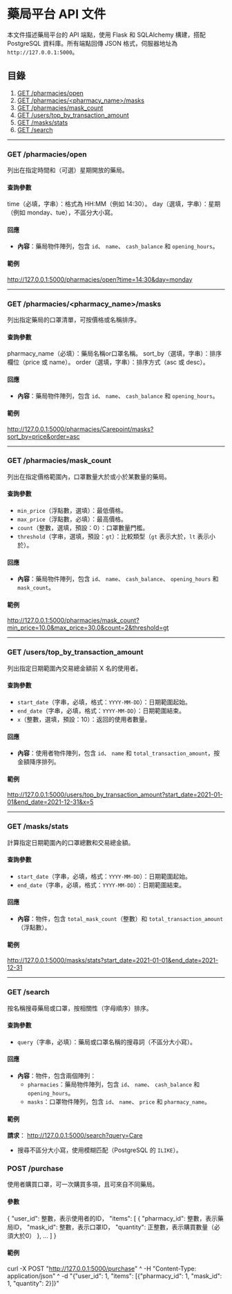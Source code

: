 # 藥局平台 API 文件

本文件描述藥局平台的 API 端點，使用 Flask 和 SQLAlchemy 構建，搭配 PostgreSQL 資料庫。所有端點回傳 JSON 格式，伺服器地址為 `http://127.0.0.1:5000`。

## 目錄
1. [GET /pharmacies/open](#get-pharmaciesopen)
2. [GET /pharmacies/<pharmacy_name>/masks](#get-pharmaciespharmacy_namemasks)
3. [GET /pharmacies/mask_count](#get-pharmaciesmask_count)
4. [GET /users/top_by_transaction_amount](#get-userstop_by_transaction_amount)
5. [GET /masks/stats](#get-masksstats)
6. [GET /search](#get-search)

---

### GET /pharmacies/open
列出在指定時間和（可選）星期開放的藥局。

#### 查詢參數
time（必填，字串）：格式為 HH:MM（例如 14:30）。
day（選填，字串）：星期（例如 monday、tue），不區分大小寫。

#### 回應
- **內容**：藥局物件陣列，包含 `id`、 `name`、 `cash_balance` 和 `opening_hours`。

#### 範例
http://127.0.0.1:5000/pharmacies/open?time=14:30&day=monday

---

### GET /pharmacies/<pharmacy_name>/masks</id>
列出指定藥局的口罩清單，可按價格或名稱排序。

#### 查詢參數
pharmacy_name（必填）：藥局名稱or口罩名稱。
sort_by（選填，字串）：排序欄位（price 或 name）。
order（選填，字串）：排序方式（asc 或 desc）。

#### 回應
- **內容**：藥局物件陣列，包含 `id`、 `name`、 `cash_balance` 和 `opening_hours`。

#### 範例
http://127.0.0.1:5000/pharmacies/Carepoint/masks?sort_by=price&order=asc

---

### GET /pharmacies/mask_count
列出在指定價格範圍內，口罩數量大於或小於某數量的藥局。

#### 查詢參數
- `min_price`（浮點數，選填）：最低價格。
- `max_price`（浮點數，必填）：最高價格。
- `count`（整數，選填，預設：0）：口罩數量門檻。
- `threshold`（字串，選填，預設：`gt`）：比較類型（`gt` 表示大於，`lt` 表示小於）。

#### 回應
- **內容**：藥局物件陣列，包含 `id`、 `name`、 `cash_balance`、 `opening_hours` 和 `mask_count`。

#### 範例
http://127.0.0.1:5000/pharmacies/mask_count?min_price=10.0&max_price=30.0&count=2&threshold=gt

---

### GET /users/top_by_transaction_amount
列出指定日期範圍內交易總金額前 X 名的使用者。

#### 查詢參數
- `start_date`（字串，必填，格式：`YYYY-MM-DD`）：日期範圍起始。
- `end_date`（字串，必填，格式：`YYYY-MM-DD`）：日期範圍結束。
- `x`（整數，選填，預設：10）：返回的使用者數量。

#### 回應
- **內容**：使用者物件陣列，包含 `id`、 `name` 和 `total_transaction_amount`，按金額降序排列。

#### 範例
http://127.0.0.1:5000/users/top_by_transaction_amount?start_date=2021-01-01&end_date=2021-12-31&x=5

---

### GET /masks/stats
計算指定日期範圍內的口罩總數和交易總金額。

#### 查詢參數
- `start_date`（字串，必填，格式：`YYYY-MM-DD`）：日期範圍起始。
- `end_date`（字串，必填，格式：`YYYY-MM-DD`）：日期範圍結束。

#### 回應
- **內容**：物件，包含 `total_mask_count`（整數）和 `total_transaction_amount`（浮點數）。

#### 範例
http://127.0.0.1:5000/masks/stats?start_date=2021-01-01&end_date=2021-12-31

---

### GET /search
按名稱搜尋藥局或口罩，按相關性（字母順序）排序。

#### 查詢參數
- `query`（字串，必填）：藥局或口罩名稱的搜尋詞（不區分大小寫）。

#### 回應
- **內容**：物件，包含兩個陣列：
  - `pharmacies`：藥局物件陣列，包含 `id`、 `name`、 `cash_balance` 和 `opening_hours`。
  - `masks`：口罩物件陣列，包含 `id`、 `name`、 `price` 和 `pharmacy_name`。

#### 範例
**請求**：
http://127.0.0.1:5000/search?query=Care

- 搜尋不區分大小寫，使用模糊匹配（PostgreSQL 的 `ILIKE`）。


### POST /purchase
使用者購買口罩，可一次購買多項，且可來自不同藥局。

#### 參數
{
  "user_id": 整數，表示使用者的ID，
  "items": [
    {
      "pharmacy_id": 整數，表示藥局ID，
      "mask_id": 整數，表示口罩ID，
      "quantity": 正整數，表示購買數量（必須大於0）
    },
    ...
  ]
}

#### 範例
curl -X POST "http://127.0.0.1:5000/purchase" ^
-H "Content-Type: application/json" ^
-d "{\"user_id\": 1, \"items\": [{\"pharmacy_id\": 1, \"mask_id\": 1, \"quantity\": 2}]}"
